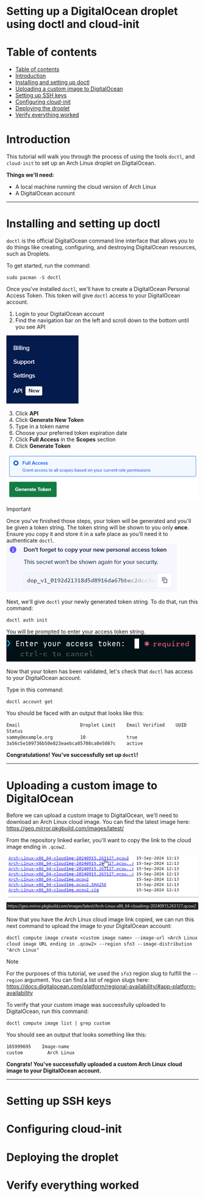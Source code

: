 # Setting up a DigitalOcean droplet using doctl and cloud-init

# Table of contents
- [Table of contents](#table-of-contents)
- [Introduction](#introduction)
- [Installing and setting up doctl](#installing-and-setting-up-doctl)
- [Uploading a custom image to DigitalOcean](#uploading-a-custom-image-to-digitalocean)
- [Setting up SSH keys](#setting-up-ssh-keys)
- [Configuring cloud-init](#configuring-cloud-init)
- [Deploying the droplet](#deploying-the-droplet)
- [Verify everything worked](#verify-everything-worked)

# Introduction
This tutorial will walk you through the process of using the tools `doctl`, and `cloud-init` to set up an Arch Linux droplet on DigitalOcean. 

**Things we'll need:**
- A local machine running the cloud version of Arch Linux
- A DigitalOcean account

---

# Installing and setting up doctl
`doctl` is the official DigitalOcean command line interface that allows you to do things like creating, configuring, and destroying DigitalOcean resources, such as Droplets. 

To get started, run the command:
```
sudo pacman -S doctl
```
Once you've installed `doctl`, we'll have to create a DigitalOcean Personal Access Token. This token will give `doctl` access to your DigitalOcean account.

1. Login to your DigitalOcean account
2. Find the navigation bar on the left and scroll down to the bottom until you see API

![screenshot of DigitalOcean navigatin bar pointing to API link](./assets/API.png)

3. Click **API**
4. Click **Generate New Token**
5. Type in a token name
6. Choose your preferred token expiration date
7. Click **Full Access** in the **Scopes** section
8. Click **Generate Token**

![Screenshot of DigitalOcean generate token](./assets/Token.png)

>[!IMPORTANT]
>Once you've finished those steps, your token will be generated and you'll be given a token string. The token string will be shown to you only **once**. Ensure you copy it and store it in a safe place as you'll need it to authenticate `doctl`.
\
> ![Screenshot of token string](/assets/token_string.png)

Next, we'll give `doctl` your newly generated token string. To do that, run this command:
```
doctl auth init
```
You will be prompted to enter your access token string.
![Screenshot of token prompt in terminal](/assets/token_prompt.png)

Now that your token has been validated, let's check that `doctl` has access to your DigitalOcean account.

Type in this command:
```
doctl account get
```
You should be faced with an output that looks like this:
```
Email                      Droplet Limit    Email Verified    UUID                                        Status
sammy@example.org          10               true              3a56c5e109736b50e823eaebca85708ca0e5087c    active
```
**Congratulations! You've successfully set up `doctl`!**

---

# Uploading a custom image to DigitalOcean
Before we can upload a custom image to DigitalOcean, we'll need to download an Arch Linux cloud image. You can find the latest image here: https://geo.mirror.pkgbuild.com/images/latest/

From the repository linked earlier, you'll want to copy the link to the cloud image ending in `.qcow2`.

![Screenshot of Arch Linux cloud image link](/assets/cloud_image_1.png)

Now that you have the Arch Linux cloud image link copied, we can run this next command to upload the image to your DigitalOcean account:
```
doctl compute image create <custom image name> --image-url <Arch Linux cloud image URL ending in .qcow2> --region sfo3 --image-distribution "Arch Linux"
```
>[!NOTE]
>For the purposes of this tutorial, we used the `sfo3` region slug to fulfill the `--region` argument. You can find a list of region slugs here: https://docs.digitalocean.com/platform/regional-availability/#app-platform-availability

To verify that your custom image was successfully uploaded to DigitalOcean, run this command:
```
doctl compute image list | grep custom
```
You should see an output that looks something like this:
```
165999695    Image-name                                          custom         Arch Linux
```
**Congrats! You've successfully uploaded a custom Arch Linux cloud image to your DigitalOcean account.**

---

# Setting up SSH keys

# Configuring cloud-init

# Deploying the droplet

# Verify everything worked

<!--
[^1]: doctl is a command-line interface tool used to interact with DigitalOcean's cloud services.
[^2]: cloud-init is an industry standard tool used for cloud instance initialization. 
-->